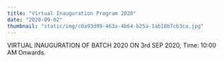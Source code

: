 ```yaml
---
title: "Virtual Inauguration Program 2020"
date: "2020-09-02"
thumbnail: "static/img/c0a93d99-463a-4b64-b25a-1ab18b7cb3ca.jpg"
---
```


VIRTUAL INAUGURATION OF BATCH 2020 ON 3rd SEP 2020, Time: 10:00 AM Onwards.
